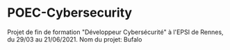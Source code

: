 # POEC-Cybersecurity
Projet de fin de formation "Développeur Cybersécurité" à l'EPSI de Rennes, du 29/03 au 21/06/2021.
Nom du projet: Bufalo